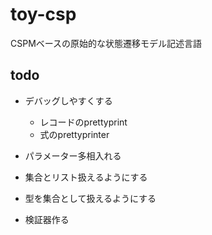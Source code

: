 toy-csp
============

CSPMベースの原始的な状態遷移モデル記述言語

todo
-----------

* デバッグしやすくする
    * レコードのprettyprint
    * 式のprettyprinter

* パラメーター多相入れる
* 集合とリスト扱えるようにする
* 型を集合として扱えるようにする
* 検証器作る

